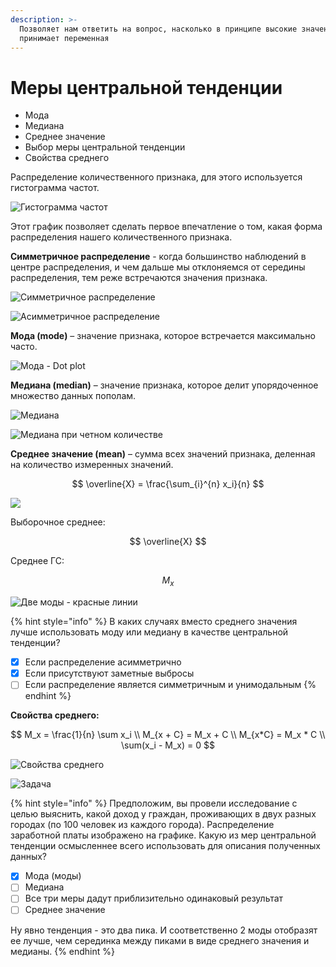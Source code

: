 ```yaml
---
description: >-
  Позволяет нам ответить на вопрос, насколько в принципе высокие значение
  принимает переменная
---
```


# Меры центральной тенденции

* Мода
* Медиана
* Среднее значение
* Выбор меры центральной тенденции
* Свойства среднего

Распределение количественного признака, для этого используется гистограмма частот.

![&#x413;&#x438;&#x441;&#x442;&#x43E;&#x433;&#x440;&#x430;&#x43C;&#x43C;&#x430; &#x447;&#x430;&#x441;&#x442;&#x43E;&#x442;](../.gitbook/assets/2019-06-18_20-27-55.png)

Этот график позволяет сделать первое впечатление о том, какая форма распределения нашего количественного признака.

**Симметричное распределение** - когда большинство наблюдений в центре распределения, и чем дальше мы отклоняемся от середины распределения, тем реже встречаются значения признака.

![&#x421;&#x438;&#x43C;&#x43C;&#x435;&#x442;&#x440;&#x438;&#x447;&#x43D;&#x43E;&#x435; &#x440;&#x430;&#x441;&#x43F;&#x440;&#x435;&#x434;&#x435;&#x43B;&#x435;&#x43D;&#x438;&#x435;](../.gitbook/assets/2019-06-18_20-32-44.png)

![&#x410;&#x441;&#x438;&#x43C;&#x43C;&#x435;&#x442;&#x440;&#x438;&#x447;&#x43D;&#x43E;&#x435; &#x440;&#x430;&#x441;&#x43F;&#x440;&#x435;&#x434;&#x435;&#x43B;&#x435;&#x43D;&#x438;&#x435;](../.gitbook/assets/image%20%2815%29.png)

**Мода \(mode\)** – значение признака, которое встречается максимально часто.

![&#x41C;&#x43E;&#x434;&#x430; - Dot plot](../.gitbook/assets/image%20%2824%29.png)

**Медиана \(median\)** – значение признака, которое делит упорядоченное множество данных пополам.

![&#x41C;&#x435;&#x434;&#x438;&#x430;&#x43D;&#x430;](../.gitbook/assets/image%20%2814%29.png)

![&#x41C;&#x435;&#x434;&#x438;&#x430;&#x43D;&#x430; &#x43F;&#x440;&#x438; &#x447;&#x435;&#x442;&#x43D;&#x43E;&#x43C; &#x43A;&#x43E;&#x43B;&#x438;&#x447;&#x435;&#x441;&#x442;&#x432;&#x435;](../.gitbook/assets/image%20%2831%29.png)

**Среднее значение \(mean\)** – сумма всех значений признака, деленная на количество измеренных значений.

$$
\overline{X} = \frac{\sum_{i}^{n} x_i}{n}
$$

![](../.gitbook/assets/image.png)

Выборочное среднее:

$$
\overline{X}
$$

Среднее ГС:

$$
M_x
$$

![&#x414;&#x432;&#x435; &#x43C;&#x43E;&#x434;&#x44B; - &#x43A;&#x440;&#x430;&#x441;&#x43D;&#x44B;&#x435; &#x43B;&#x438;&#x43D;&#x438;&#x438;](../.gitbook/assets/image%20%287%29.png)

{% hint style="info" %}
В каких случаях вместо среднего значения лучше использовать моду или медиану в качестве центральной тенденции?

* [x] Если распределение асимметрично
* [x] Если присутствуют заметные выбросы
* [ ] Если распределение является симметричным и унимодальным
{% endhint %}

**Свойства среднего:**

$$
M_x = \frac{1}{n} \sum x_i \\
M_{x + C} = M_x + C \\
M_{x*C} = M_x * C \\
\sum(x_i - M_x) = 0
$$

![&#x421;&#x432;&#x43E;&#x439;&#x441;&#x442;&#x432;&#x430; &#x441;&#x440;&#x435;&#x434;&#x43D;&#x435;&#x433;&#x43E;](../.gitbook/assets/image%20%2837%29.png)

![&#x417;&#x430;&#x434;&#x430;&#x447;&#x430;](../.gitbook/assets/image%20%2827%29.png)

{% hint style="info" %}
Предположим, вы провели исследование с целью выяснить, какой доход у граждан, проживающих в двух разных городах \(по 100 человек из каждого города\). Распределение заработной платы изображено на графике. Какую из мер центральной тенденции осмысленнее всего использовать для описания полученных данных?

* [x] Мода \(моды\)
* [ ] Медиана
* [ ] Все три меры дадут приблизительно одинаковый результат
* [ ] Среднее значение

Ну явно тенденция - это два пика. И соответственно 2 моды отобразят ее лучше, чем серединка между пиками в виде среднего значения и медианы.
{% endhint %}




